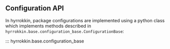 ## Configuration API

In hyrrokkin, package configurations are implemented using a python class which implements methods described in `hyrrokkin.base.configuration_base.ConfigurationBase`:

::: hyrrokkin.base.configuration_base